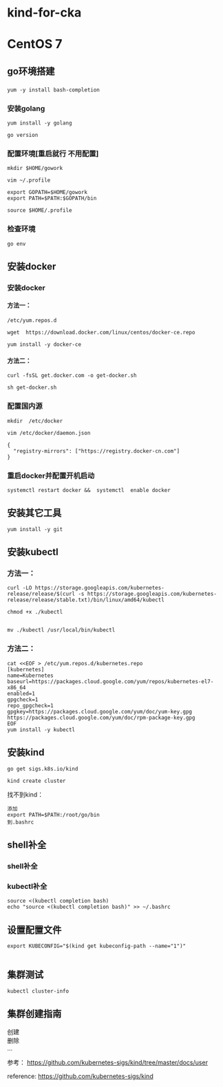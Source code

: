 # kind-for-cka


#  CentOS 7

##  go环境搭建

###
```
yum -y install bash-completion
```

### 安装golang
```
yum install -y golang

go version

```

###  配置环境[重启就行 不用配置]


```
mkdir $HOME/gowork

vim ~/.profile

export GOPATH=$HOME/gowork 
export PATH=$PATH:$GOPATH/bin

source $HOME/.profile

```
###  检查环境


```
go env
```
##  安装docker

###  安装docker
####  方法一：

```
/etc/yum.repos.d

wget  https://download.docker.com/linux/centos/docker-ce.repo

yum install -y docker-ce
```
####  方法二：
```
curl -fsSL get.docker.com -o get-docker.sh

sh get-docker.sh
```

###  配置国内源

```
mkdir  /etc/docker

vim /etc/docker/daemon.json

```


```
{
  "registry-mirrors": ["https://registry.docker-cn.com"]
}
```


###  重启docker并配置开机启动
```
systemctl restart docker &&  systemctl  enable docker 
```


##  安装其它工具


```
yum install -y git
```

## 安装kubectl

###  方法一：

```
curl -LO https://storage.googleapis.com/kubernetes-release/release/$(curl -s https://storage.googleapis.com/kubernetes-release/release/stable.txt)/bin/linux/amd64/kubectl

chmod +x ./kubectl


mv ./kubectl /usr/local/bin/kubectl

```


###  方法二：

```
cat <<EOF > /etc/yum.repos.d/kubernetes.repo
[kubernetes]
name=Kubernetes
baseurl=https://packages.cloud.google.com/yum/repos/kubernetes-el7-x86_64
enabled=1
gpgcheck=1
repo_gpgcheck=1
gpgkey=https://packages.cloud.google.com/yum/doc/yum-key.gpg https://packages.cloud.google.com/yum/doc/rpm-package-key.gpg
EOF
yum install -y kubectl
```

##  安装kind

```
go get sigs.k8s.io/kind 

kind create cluster
```

找不到kind：

```
添加
export PATH=$PATH:/root/go/bin
到.bashrc

```



##  shell补全

### shell补全

### kubectl补全

```
source <(kubectl completion bash) 
echo "source <(kubectl completion bash)" >> ~/.bashrc 
```
## 设置配置文件

```
export KUBECONFIG="$(kind get kubeconfig-path --name="1")"


```


##  集群测试


```
kubectl cluster-info
```

## 集群创建指南

创建   
删除    
...    

参考：
https://github.com/kubernetes-sigs/kind/tree/master/docs/user



reference:
https://github.com/kubernetes-sigs/kind





